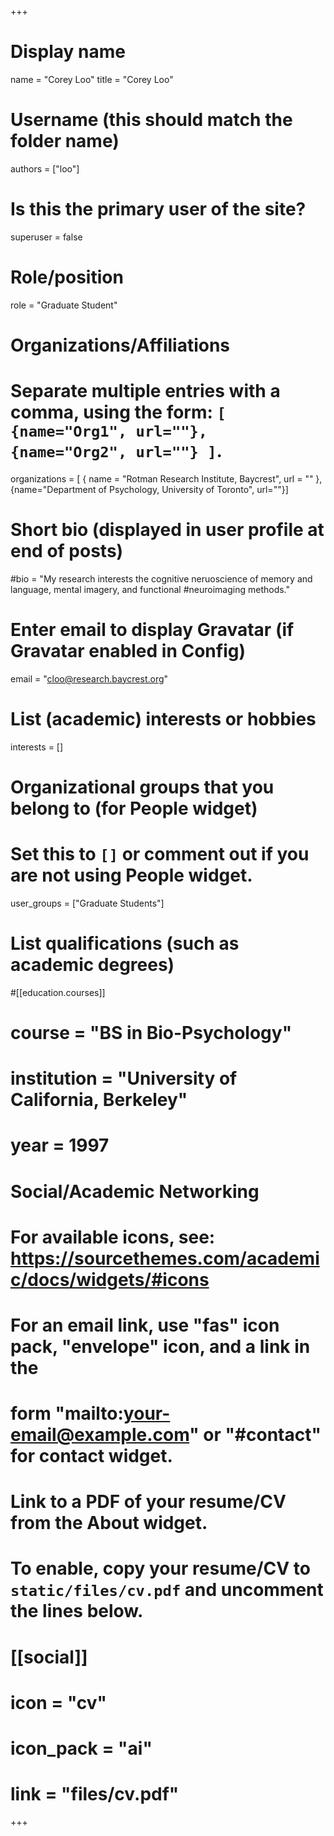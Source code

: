 
+++
# Display name
name = "Corey Loo"
title = "Corey Loo"


# Username (this should match the folder name)
authors = ["loo"]

# Is this the primary user of the site?
superuser = false

# Role/position
role = "Graduate Student"

# Organizations/Affiliations
#   Separate multiple entries with a comma, using the form: `[ {name="Org1", url=""}, {name="Org2", url=""} ]`.
organizations = [ { name = "Rotman Research Institute, Baycrest", url = "" },
{name="Department of Psychology, University of Toronto", url=""}]

# Short bio (displayed in user profile at end of posts)
#bio = "My research interests the cognitive neruoscience of memory and language, mental imagery, and functional #neuroimaging methods."

# Enter email to display Gravatar (if Gravatar enabled in Config)
email = "cloo@research.baycrest.org"

# List (academic) interests or hobbies
interests = []

# Organizational groups that you belong to (for People widget)
#   Set this to `[]` or comment out if you are not using People widget.
user_groups = ["Graduate Students"]

# List qualifications (such as academic degrees)

#[[education.courses]]
#  course = "BS in Bio-Psychology"
#  institution = "University of California, Berkeley"
#  year = 1997


# Social/Academic Networking
# For available icons, see: https://sourcethemes.com/academic/docs/widgets/#icons
#   For an email link, use "fas" icon pack, "envelope" icon, and a link in the
#   form "mailto:your-email@example.com" or "#contact" for contact widget.


# Link to a PDF of your resume/CV from the About widget.
# To enable, copy your resume/CV to `static/files/cv.pdf` and uncomment the lines below.
# [[social]]
#   icon = "cv"
#   icon_pack = "ai"
#   link = "files/cv.pdf"

+++